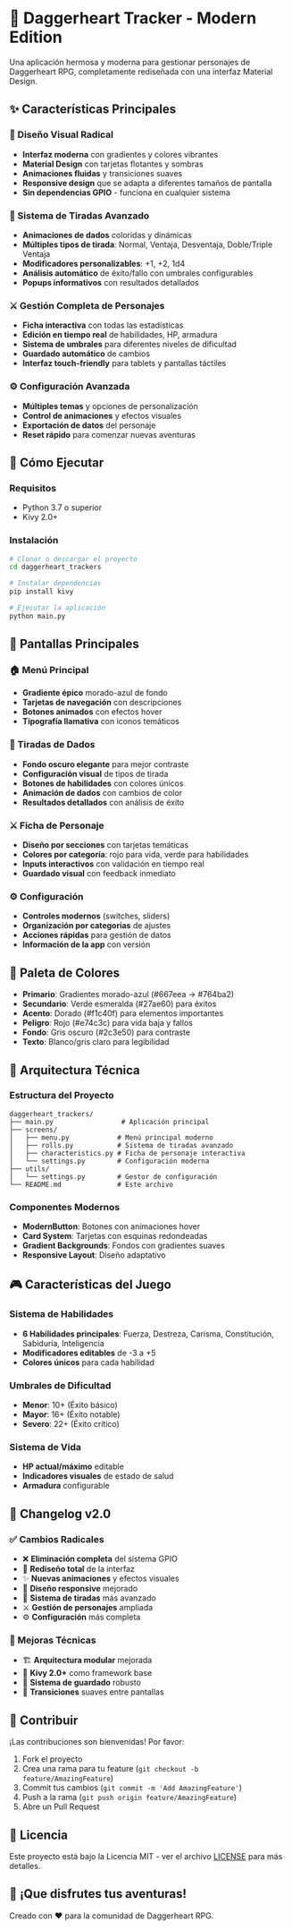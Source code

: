 # 🎲 Daggerheart Tracker - Modern Edition

Una aplicación hermosa y moderna para gestionar personajes de Daggerheart RPG, completamente rediseñada con una interfaz Material Design.

## ✨ Características Principales

### 🎨 Diseño Visual Radical
- **Interfaz moderna** con gradientes y colores vibrantes
- **Material Design** con tarjetas flotantes y sombras
- **Animaciones fluidas** y transiciones suaves
- **Responsive design** que se adapta a diferentes tamaños de pantalla
- **Sin dependencias GPIO** - funciona en cualquier sistema

### 🎲 Sistema de Tiradas Avanzado
- **Animaciones de dados** coloridas y dinámicas
- **Múltiples tipos de tirada**: Normal, Ventaja, Desventaja, Doble/Triple Ventaja
- **Modificadores personalizables**: +1, +2, 1d4
- **Análisis automático** de éxito/fallo con umbrales configurables
- **Popups informativos** con resultados detallados

### ⚔️ Gestión Completa de Personajes
- **Ficha interactiva** con todas las estadísticas
- **Edición en tiempo real** de habilidades, HP, armadura
- **Sistema de umbrales** para diferentes niveles de dificultad
- **Guardado automático** de cambios
- **Interfaz touch-friendly** para tablets y pantallas táctiles

### ⚙️ Configuración Avanzada
- **Múltiples temas** y opciones de personalización
- **Control de animaciones** y efectos visuales
- **Exportación de datos** del personaje
- **Reset rápido** para comenzar nuevas aventuras

## 🚀 Cómo Ejecutar

### Requisitos
- Python 3.7 o superior
- Kivy 2.0+

### Instalación
```bash
# Clonar o descargar el proyecto
cd daggerheart_trackers

# Instalar dependencias
pip install kivy

# Ejecutar la aplicación
python main.py
```

## 📱 Pantallas Principales

### 🏠 Menú Principal
- **Gradiente épico** morado-azul de fondo
- **Tarjetas de navegación** con descripciones
- **Botones animados** con efectos hover
- **Tipografía llamativa** con iconos temáticos

### 🎲 Tiradas de Dados
- **Fondo oscuro elegante** para mejor contraste
- **Configuración visual** de tipos de tirada
- **Botones de habilidades** con colores únicos
- **Animación de dados** con cambios de color
- **Resultados detallados** con análisis de éxito

### ⚔️ Ficha de Personaje
- **Diseño por secciones** con tarjetas temáticas
- **Colores por categoría**: rojo para vida, verde para habilidades
- **Inputs interactivos** con validación en tiempo real
- **Guardado visual** con feedback inmediato

### ⚙️ Configuración
- **Controles modernos** (switches, sliders)
- **Organización por categorías** de ajustes
- **Acciones rápidas** para gestión de datos
- **Información de la app** con versión

## 🎨 Paleta de Colores

- **Primario**: Gradientes morado-azul (#667eea → #764ba2)
- **Secundario**: Verde esmeralda (#27ae60) para éxitos
- **Acento**: Dorado (#f1c40f) para elementos importantes  
- **Peligro**: Rojo (#e74c3c) para vida baja y fallos
- **Fondo**: Gris oscuro (#2c3e50) para contraste
- **Texto**: Blanco/gris claro para legibilidad

## 🔧 Arquitectura Técnica

### Estructura del Proyecto
```
daggerheart_trackers/
├── main.py                 # Aplicación principal
├── screens/               
│   ├── menu.py            # Menú principal moderno
│   ├── rolls.py           # Sistema de tiradas avanzado
│   ├── characteristics.py # Ficha de personaje interactiva
│   └── settings.py        # Configuración moderna
├── utils/
│   └── settings.py        # Gestor de configuración
└── README.md              # Este archivo
```

### Componentes Modernos
- **ModernButton**: Botones con animaciones hover
- **Card System**: Tarjetas con esquinas redondeadas
- **Gradient Backgrounds**: Fondos con gradientes suaves
- **Responsive Layout**: Diseño adaptativo

## 🎮 Características del Juego

### Sistema de Habilidades
- **6 Habilidades principales**: Fuerza, Destreza, Carisma, Constitución, Sabiduría, Inteligencia
- **Modificadores editables** de -3 a +5
- **Colores únicos** para cada habilidad

### Umbrales de Dificultad
- **Menor**: 10+ (Éxito básico)
- **Mayor**: 16+ (Éxito notable)  
- **Severo**: 22+ (Éxito crítico)

### Sistema de Vida
- **HP actual/máximo** editable
- **Indicadores visuales** de estado de salud
- **Armadura** configurable

## 📝 Changelog v2.0

### ✅ Cambios Radicales
- ❌ **Eliminación completa** del sistema GPIO
- 🎨 **Rediseño total** de la interfaz
- ✨ **Nuevas animaciones** y efectos visuales
- 📱 **Diseño responsive** mejorado
- 🎲 **Sistema de tiradas** más avanzado
- ⚔️ **Gestión de personajes** ampliada
- ⚙️ **Configuración** más completa

### 🔧 Mejoras Técnicas
- 🏗️ **Arquitectura modular** mejorada
- 🎯 **Kivy 2.0+** como framework base
- 💾 **Sistema de guardado** robusto
- 🔄 **Transiciones** suaves entre pantallas

## 🤝 Contribuir

¡Las contribuciones son bienvenidas! Por favor:

1. Fork el proyecto
2. Crea una rama para tu feature (`git checkout -b feature/AmazingFeature`)
3. Commit tus cambios (`git commit -m 'Add AmazingFeature'`)
4. Push a la rama (`git push origin feature/AmazingFeature`)
5. Abre un Pull Request

## 📄 Licencia

Este proyecto está bajo la Licencia MIT - ver el archivo [LICENSE](LICENSE) para más detalles.

## 🎲 ¡Que disfrutes tus aventuras!

Creado con ❤️ para la comunidad de Daggerheart RPG.
